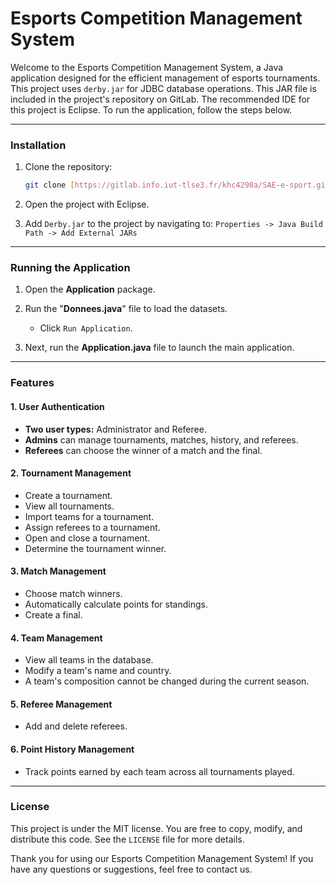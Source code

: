# Esports Competition Management System

Welcome to the Esports Competition Management System, a Java application designed for the efficient management of esports tournaments. This project uses `derby.jar` for JDBC database operations. This JAR file is included in the project's repository on GitLab. The recommended IDE for this project is Eclipse. To run the application, follow the steps below.

---

### Installation

1.  Clone the repository:

    ```sh
    git clone [https://gitlab.info.iut-tlse3.fr/khc4298a/SAE-e-sport.git](https://gitlab.info.iut-tlse3.fr/khc4298a/SAE-e-sport.git)
    ```

2.  Open the project with Eclipse.

3.  Add `Derby.jar` to the project by navigating to:
    `Properties -> Java Build Path -> Add External JARs`

---

### Running the Application

1.  Open the **Application** package.

2.  Run the "**Donnees.java**" file to load the datasets.
    
    * Click `Run Application`.

3.  Next, run the **Application.java** file to launch the main application.

---

### Features

#### 1. User Authentication
* **Two user types:** Administrator and Referee.
* **Admins** can manage tournaments, matches, history, and referees.
* **Referees** can choose the winner of a match and the final.

#### 2. Tournament Management
* Create a tournament.
* View all tournaments.
* Import teams for a tournament.
* Assign referees to a tournament.
* Open and close a tournament.
* Determine the tournament winner.

#### 3. Match Management
* Choose match winners.
* Automatically calculate points for standings.
* Create a final.

#### 4. Team Management
* View all teams in the database.
* Modify a team's name and country.
* A team's composition cannot be changed during the current season.

#### 5. Referee Management
* Add and delete referees.

#### 6. Point History Management
* Track points earned by each team across all tournaments played.

---

### License

This project is under the MIT license. You are free to copy, modify, and distribute this code. See the `LICENSE` file for more details.

Thank you for using our Esports Competition Management System! If you have any questions or suggestions, feel free to contact us.
